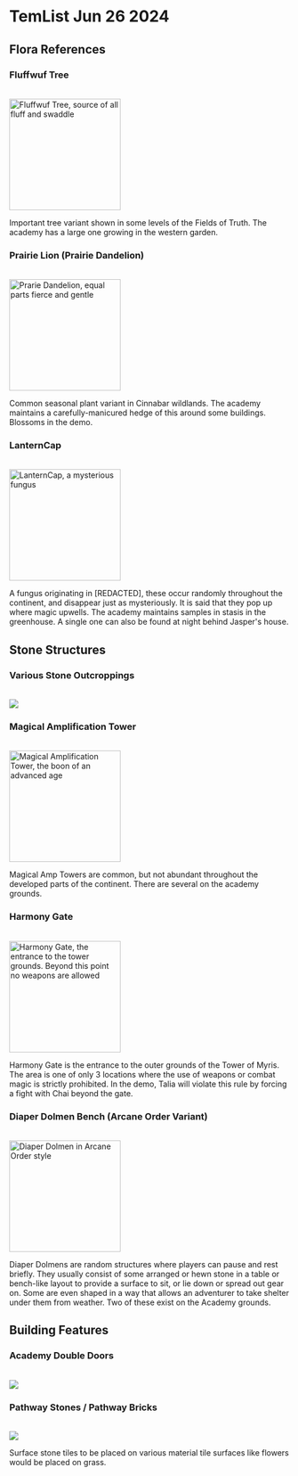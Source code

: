TemList Jun 26 2024
===================

## Flora References

### Fluffwuf Tree
<br>
<img src="https://cdn.discordapp.com/attachments/1075463960515584111/1255458149327048796/f509e42c9254fd3b1b6f8d34481db0d1.png?ex=667d3404&is=667be284&hm=986ab619de8ca9733e6af4555d543625e0630c8bfb45094ba39bd1874e12bac7&" alt="Fluffwuf Tree, source of all fluff and swaddle" width="200"/>
<br>

Important tree variant shown in some levels of the Fields of Truth. The academy has a large one growing in the western garden.

### Prairie Lion (Prairie Dandelion)
<br>
<img src="https://media.discordapp.net/attachments/1075463960515584111/1255458203806859304/391958349c8575df5d553e7b4ae1e609.png?ex=667d3411&is=667be291&hm=74d54c33cb0ca2de18f49bc7b49ef7ee8fe7115398b67b56dba7ee05044d3aba&=&format=webp&quality=lossless&width=922&height=1324" alt="Prarie Dandelion, equal parts fierce and gentle" width="200"/>
<br>

Common seasonal plant variant in Cinnabar wildlands. The academy maintains a carefully-manicured hedge of this around some buildings. Blossoms in the demo.

### LanternCap
<br>
<img src="https://media.discordapp.net/attachments/1075463960515584111/1255458315295784991/b63d2679e03feba46c5ab65bf0f142f7.png?ex=667d342b&is=667be2ab&hm=1d3f11744fc062f43f2495af8f931c6a4d3cf692fece9aa2f78fd6454e61e3e4&=&format=webp&quality=lossless&width=948&height=948" alt="LanternCap, a mysterious fungus" width="200"/>
<br>

A fungus originating in [REDACTED], these occur randomly throughout the continent, and disappear just as mysteriously. It is said that they pop up where magic upwells. The academy maintains samples in stasis in the greenhouse. A single one can also be found at night behind Jasper's house.

## Stone Structures

### Various Stone Outcroppings
<br>
<img src="https://media.discordapp.net/attachments/1075463960515584111/1255461603382661130/2cfe4abc291d59db1a989fa61564281b.png?ex=667d373b&is=667be5bb&hm=06f025f39ccbfdd1356d678ef38a2f2aa59add66800fd69666c3d0e853c532cb&=&format=webp&quality=lossless&width=944&height=532">
<br>



### Magical Amplification Tower
<br>
<img src="https://media.discordapp.net/attachments/1075463960515584111/1255460221627666493/615d2b31d6a0969d15c4cf56ac10f93f.png?ex=667d35f2&is=667be472&hm=4b4524e746cd01936d33b0d0c980c6ed5eeaee47f2221c390d6b8a3760c1ff46&=&format=webp&quality=lossless&width=948&height=948" alt="Magical Amplification Tower, the boon of an advanced age" width="200"/>
<br>

Magical Amp Towers are common, but not abundant throughout the developed parts of the continent. There are several on the academy grounds.

### Harmony Gate
<br>
<img src="https://media.discordapp.net/attachments/1075463960515584111/1255461058693566525/9c73fb1669ca8277c34897a638b1e45c.png?ex=667d36b9&is=667be539&hm=ea3e89798df21943ef73e79e46a09c34a673c35bfb1f67b00075ac77d88a8532&=&format=webp&quality=lossless&width=800&height=800" alt="Harmony Gate, the entrance to the tower grounds. Beyond this point no weapons are allowed" width="200"/>
<br>

Harmony Gate is the entrance to the outer grounds of the Tower of Myris. The area is one of only 3 locations where the use of weapons or combat magic is strictly prohibited. In the demo, Talia will violate this rule by forcing a fight with Chai beyond the gate.

### Diaper Dolmen Bench (Arcane Order Variant)
<br>
<img src="https://media.discordapp.net/attachments/1075463960515584111/1255461419340791850/310982723e6c7abb58a73014d87626a8.png?ex=667d370f&is=667be58f&hm=f757b6e77064916b1e31f255d59671d6338ab0e8c69c33e2bd35a72f694b2388&=&format=webp&quality=lossless&width=948&height=952" alt="Diaper Dolmen in Arcane Order style" width="200"/>
<br>

Diaper Dolmens are random structures where players can pause and rest briefly. They usually consist of some arranged or hewn stone in a table or bench-like layout to provide a surface to sit, or lie down or spread out gear on. Some are even shaped in a way that allows an adventurer to take shelter under them from weather. Two of these exist on the Academy grounds.

## Building Features

### Academy Double Doors
<br>
<img src="https://media.discordapp.net/attachments/1075463960515584111/1255462166027440138/8b12d4a63da39acad9c4707128724c4b.png?ex=667d37c1&is=667be641&hm=3129d785a188b4dcb9add17d13077669a2ff37e4395bb78e7f6856d21104068e&=&format=webp&quality=lossless&width=782&height=1324">
<br>

### Pathway Stones / Pathway Bricks
<br>
<img src="https://media.discordapp.net/attachments/1075463960515584111/1255460582837194814/a2bff606eef27a6d2eaf5efef7f29614.png?ex=667d3648&is=667be4c8&hm=1806449ab21b8635e07d89ed989a3ab5cb7a35eb4ac718a8836b7226a0ae4eec&=&format=webp&quality=lossless&width=946&height=532">
<br>

Surface stone tiles to be placed on various material tile surfaces like flowers would be placed on grass.




